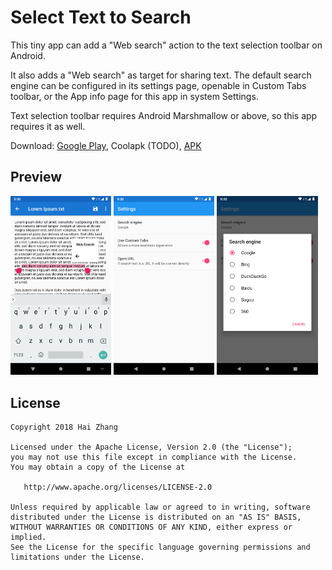 # Select Text to Search

This tiny app can add a "Web search" action to the text selection toolbar on Android.

It also adds a "Web search" as target for sharing text. The default search engine can be configured in its settings page, openable in Custom Tabs toolbar, or the App info page for this app in system Settings.

Text selection toolbar requires Android Marshmallow or above, so this app requires it as well.

Download: [Google Play](https://play.google.com/store/apps/details?id=me.zhanghai.android.textselectionwebsearch), Coolapk (TODO), [APK](https://github.com/zhanghai/TextSelectionWebSearch/releases/download/v1.0.1/app-release.apk)

## Preview

<p><img src="screenshots/text-selection-toolbar.png" width="32%" /> <img src="screenshots/settings.png" width="32%" /> <img src="screenshots/settings-search-engine.png" width="32%" /></p>

## License

    Copyright 2018 Hai Zhang

    Licensed under the Apache License, Version 2.0 (the "License");
    you may not use this file except in compliance with the License.
    You may obtain a copy of the License at

       http://www.apache.org/licenses/LICENSE-2.0

    Unless required by applicable law or agreed to in writing, software
    distributed under the License is distributed on an "AS IS" BASIS,
    WITHOUT WARRANTIES OR CONDITIONS OF ANY KIND, either express or implied.
    See the License for the specific language governing permissions and
    limitations under the License.
